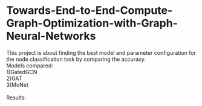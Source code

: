 # Towards-End-to-End-Compute-Graph-Optimization-with-Graph-Neural-Networks
This project is about finding the best model and parameter configuration for the node classification task by comparing the accuracy.<br/>
Models compared:<br/>
1)GatedGCN<br/>
2)GAT<br/>
3)MoNet<br/><br/>
Results:

